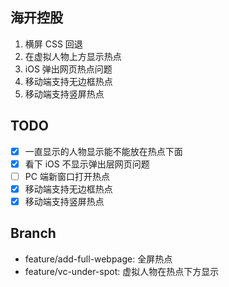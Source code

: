 ## 海开控股

1. 横屏 CSS 回退
2. 在虚拟人物上方显示热点
3. iOS 弹出网页热点问题
4. 移动端支持无边框热点
5. 移动端支持竖屏热点

## TODO

- [x] 一直显示的人物显示能不能放在热点下面  
- [x] 看下 iOS 不显示弹出层网页问题
- [ ] PC 端新窗口打开热点
- [x] 移动端支持无边框热点
- [x] 移动端支持竖屏热点

## Branch

- feature/add-full-webpage: 全屏热点
- feature/vc-under-spot: 虚拟人物在热点下方显示